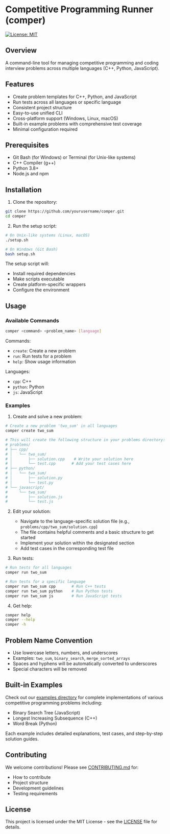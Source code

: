# Competitive Programming Runner (comper)

[![License: MIT](https://img.shields.io/badge/License-MIT-yellow.svg)](https://opensource.org/licenses/MIT)

## Overview
A command-line tool for managing competitive programming and coding interview problems across multiple languages (C++, Python, JavaScript).

## Features
- Create problem templates for C++, Python, and JavaScript
- Run tests across all languages or specific language
- Consistent project structure
- Easy-to-use unified CLI
- Cross-platform support (Windows, Linux, macOS)
- Built-in example problems with comprehensive test coverage
- Minimal configuration required


## Prerequisites
- Git Bash (for Windows) or Terminal (for Unix-like systems)
- C++ Compiler (g++)
- Python 3.8+
- Node.js and npm


## Installation

1. Clone the repository:
```bash
git clone https://github.com/yourusername/comper.git
cd comper
```

2. Run the setup script:
```bash
# On Unix-like systems (Linux, macOS)
./setup.sh

# On Windows (Git Bash)
bash setup.sh
```

The setup script will:
- Install required dependencies
- Make scripts executable
- Create platform-specific wrappers
- Configure the environment


## Usage

### Available Commands
```bash
comper <command> <problem_name> [language]
```

Commands:
- `create`: Create a new problem
- `run`: Run tests for a problem
- `help`: Show usage information

Languages:
- `cpp`: C++
- `python`: Python
- `js`: JavaScript

### Examples

1. Create and solve a new problem:
```bash
# Create a new problem 'two_sum' in all languages
comper create two_sum

# This will create the following structure in your problems directory:
# problems/
# ├── cpp/
# │   └── two_sum/
# │       ├── solution.cpp    # Write your solution here
# │       └── test.cpp       # Add your test cases here
# ├── python/
# │   └── two_sum/
# │       ├── solution.py
# │       └── test.py
# └── javascript/
#     └── two_sum/
#         ├── solution.js
#         └── test.js
```

2. Edit your solution:
   - Navigate to the language-specific solution file (e.g., `problems/cpp/two_sum/solution.cpp`)
   - The file contains helpful comments and a basic structure to get started
   - Implement your solution within the designated section
   - Add test cases in the corresponding test file

3. Run tests:
```bash
# Run tests for all languages
comper run two_sum

# Run tests for a specific language
comper run two_sum cpp       # Run C++ tests
comper run two_sum python    # Run Python tests
comper run two_sum js        # Run JavaScript tests
```

4. Get help:
```bash
comper help
comper --help
comper -h
```

## Problem Name Convention
- Use lowercase letters, numbers, and underscores
- Examples: `two_sum`, `binary_search`, `merge_sorted_arrays`
- Spaces and hyphens will be automatically converted to underscores
- Special characters will be removed

## Built-in Examples
Check out our [examples directory](examples/README.md) for complete implementations of various competitive programming problems including:
- Binary Search Tree (JavaScript)
- Longest Increasing Subsequence (C++)
- Word Break (Python)

Each example includes detailed explanations, test cases, and step-by-step solution guides.

## Contributing

We welcome contributions! Please see [CONTRIBUTING.md](CONTRIBUTING.md) for:
- How to contribute
- Project structure
- Development guidelines
- Testing requirements

## License
This project is licensed under the MIT License - see the [LICENSE](LICENSE) file for details.

